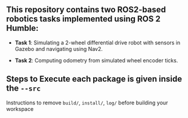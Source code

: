 ## This repository contains two ROS2-based robotics tasks implemented using ROS 2 Humble:

- **Task 1**: Simulating a 2-wheel differential drive robot with sensors in Gazebo and navigating using Nav2.

- **Task 2**: Computing odometry from simulated wheel encoder ticks.

## Steps to Execute each package is given inside the    `` --src ``
Instructions to remove ```build/```, ```install/```, ```log/``` before building your workspace
